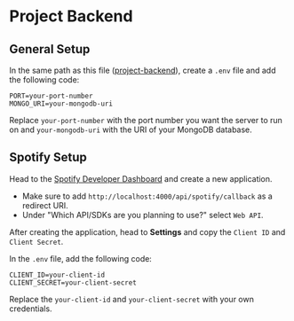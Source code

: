 # Project Backend

## General Setup

In the same path as this file ([project-backend](.)), create a `.env` file and add the following code:

```env
PORT=your-port-number
MONGO_URI=your-mongodb-uri
```

Replace `your-port-number` with the port number you want the server to run on and `your-mongodb-uri` with the URI of your MongoDB database.

## Spotify Setup

Head to the [Spotify Developer Dashboard](https://developer.spotify.com/dashboard) and create a new application.
- Make sure to add `http://localhost:4000/api/spotify/callback` as a redirect URI.
- Under "Which API/SDKs are you planning to use?" select `Web API`.

After creating the application, head to **Settings** and copy the `Client ID` and `Client Secret`.

In the `.env` file, add the following code:

```env
CLIENT_ID=your-client-id
CLIENT_SECRET=your-client-secret
```

Replace the `your-client-id` and `your-client-secret` with your own credentials.
